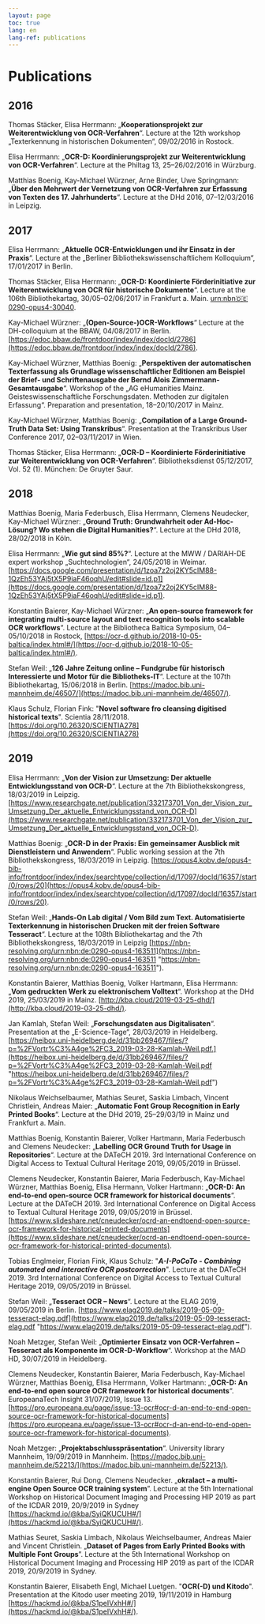 ```yaml
---
layout: page
toc: true
lang: en
lang-ref: publications
---
```

# Publications

## 2016
Thomas Stäcker, Elisa Herrmann: „**Kooperationsprojekt zur Weiterentwicklung von OCR-Verfahren**“. Lecture at the 12th workshop „Texterkennung in historischen Dokumenten“, 09/02/2016 in Rostock.

Elisa Herrmann: „**OCR-D: Koordinierungsprojekt zur Weiterentwicklung von OCR-Verfahren**“. Lecture at the Philtag 13, 25–26/02/2016 in Würzburg.

Matthias Boenig, Kay-Michael Würzner, Arne Binder, Uwe Springmann: „**Über den Mehrwert der Vernetzung von OCR-Verfahren zur Erfassung von Texten des 17. Jahrhunderts**“. Lecture at the DHd 2016, 07–12/03/2016 in Leipzig.

## 2017

Elisa Herrmann: „**Aktuelle OCR-Entwicklungen und ihr Einsatz in der Praxis**“. Lecture at the „Berliner Bibliothekswissenschaftlichem Kolloquium“, 17/01/2017 in Berlin.

Thomas Stäcker, Elisa Herrmann: „**OCR-D: Koordinierte Förderinitiative zur Weiterentwicklung von OCR für historische Dokumente**“. Lecture at the 106th Bibliothekartag, 30/05–02/06/2017 in Frankfurt a. Main. [urn:nbn:de:0290-opus4-30040](https://opus4.kobv.de/opus4-bib-info/frontdoor/index/index/searchtype/collection/id/16521/rows/10/start/0/facetNumber_author_facet/all/author_facetfq/St%C3%A4cker%2C+Thomas/docId/3004).

Kay-Michael Würzner: „**(Open-Source-)OCR-Workflows**“ Lecture at the DH-colloquium at the BBAW, 04/08/2017 in Berlin. [https://edoc.bbaw.de/frontdoor/index/index/docId/2786](https://edoc.bbaw.de/frontdoor/index/index/docId/2786).

Kay-Michael Würzner, Matthias Boenig: „**Perspektiven der automatischen Texterfassung als Grundlage wissenschaftlicher Editionen am Beispiel der Brief- und Schriftenausgabe der Bernd Alois Zimmermann-Gesamtausgabe**“. Workshop of the „AG eHumanities Mainz. Geisteswissenschaftliche Forschungsdaten. Methoden zur digitalen Erfassung“. Preparation and presentation, 18–20/10/2017 in Mainz.

Kay-Michael Würzner, Matthias Boenig: „**Compilation of a Large Ground-Truth Data Set: Using Transkribus**“. Presentation at the Transkribus User Conference 2017, 02–03/11/2017 in Wien.

Thomas Stäcker, Elisa Herrmann: „**OCR-D – Koordinierte Förderinitiative zur Weiterentwicklung von OCR-Verfahren**“. Bibliotheksdienst 05/12/2017, Vol. 52 (1). München: De Gruyter Saur.

## 2018
Matthias Boenig, Maria Federbusch, Elisa Herrmann, Clemens Neudecker, Kay-Michael Würzner: „**Ground Truth: Grundwahrheit oder Ad-Hoc-Lösung? Wo stehen die Digital Humanities?**“. Lecture at the DHd 2018, 28/02/2018 in Köln.

Elisa Herrmann: „**Wie gut sind 85%?**“. Lecture at the MWW / DARIAH-DE expert workshop „Suchtechnologien“, 24/05/2018 in Weimar. [https://docs.google.com/presentation/d/1zoa7z2oj2KY5cIM88-1QzEh53YAj5tX5P9iaF46oqhU/edit#slide=id.p1](https://docs.google.com/presentation/d/1zoa7z2oj2KY5cIM88-1QzEh53YAj5tX5P9iaF46oqhU/edit#slide=id.p1).

Konstantin Baierer, Kay-Michael Würzner: „**An open-source framework for integrating multi-source layout and text recognition tools into scalable OCR workflows**“. Lecture at the Bibliotheca Baltica Symposium, 04–05/10/2018 in Rostock, [https://ocr-d.github.io/2018-10-05-baltica/index.html#/](https://ocr-d.github.io/2018-10-05-baltica/index.html#/).

Stefan Weil: „**126 Jahre Zeitung online – Fundgrube für historisch Interessierte und Motor für die Bibliotheks-IT**“. Lecture at the 107th Bibliothekartag, 15/06/2018 in Berlin. [https://madoc.bib.uni-mannheim.de/46507/](https://madoc.bib.uni-mannheim.de/46507/).

Klaus Schulz, Florian Fink: "**Novel software fro cleansing digitised historical texts**". Scientia 28/11/2018. [https://doi.org/10.26320/SCIENTIA278](https://doi.org/10.26320/SCIENTIA278)

## 2019
Elisa Herrmann: „**Von der Vision zur Umsetzung: Der aktuelle Entwicklungsstand von OCR-D**“. Lecture at the 7th Bibliothekskongress, 18/03/2019 in Leipzig. [https://www.researchgate.net/publication/332173701_Von_der_Vision_zur_Umsetzung_Der_aktuelle_Entwicklungsstand_von_OCR-D](https://www.researchgate.net/publication/332173701_Von_der_Vision_zur_Umsetzung_Der_aktuelle_Entwicklungsstand_von_OCR-D).

Matthias Boenig: „**OCR-D in der Praxis: Ein gemeinsamer Ausblick mit Dienstleistern und Anwendern**“. Public working session at the 7th Bibliothekskongress, 18/03/2019 in Leipzig. [https://opus4.kobv.de/opus4-bib-info/frontdoor/index/index/searchtype/collection/id/17097/docId/16357/start/0/rows/20](https://opus4.kobv.de/opus4-bib-info/frontdoor/index/index/searchtype/collection/id/17097/docId/16357/start/0/rows/20).

Stefan Weil: „**Hands-On Lab digital / Vom Bild zum Text. Automatisierte Texterkennung in historischen Drucken mit der freien Software Tesseract**“. Lecture at the 108th Bibliothekartag and the 7th Bibliothekskongress, 18/03/2019 in Leipzig
[https://nbn-resolving.org/urn:nbn:de:0290-opus4-163511](https://nbn-resolving.org/urn:nbn:de:0290-opus4-163511 "https://nbn-resolving.org/urn:nbn:de:0290-opus4-163511").

Konstantin Baierer, Matthias Boenig, Volker Hartmann, Elisa Herrmann: „**Vom gedruckten Werk zu elektronischem Volltext**“. Workshop at the DHd 2019, 25/03/2019 in Mainz. [http://kba.cloud/2019-03-25-dhd/](http://kba.cloud/2019-03-25-dhd/).

Jan Kamlah, Stefan Weil: „**Forschungsdaten aus Digitalisaten**“. Presentation at the „E-Science-Tage“, 28/03/2019 in Heidelberg. [https://heibox.uni-heidelberg.de/d/31bb269467/files/?p=%2FVortr%C3%A4ge%2FC3_2019-03-28-Kamlah-Weil.pdf.](https://heibox.uni-heidelberg.de/d/31bb269467/files/?p=%2FVortr%C3%A4ge%2FC3_2019-03-28-Kamlah-Weil.pdf "https://heibox.uni-heidelberg.de/d/31bb269467/files/?p=%2FVortr%C3%A4ge%2FC3_2019-03-28-Kamlah-Weil.pdf")

Nikolaus Weichselbaumer, Mathias Seuret, Saskia Limbach, Vincent Christlein, Andreas Maier: „**Automatic Font Group Recognition in Early Printed Books**“. Lecture at the DHd 2019, 25–29/03/19 in Mainz und Frankfurt a. Main.

Matthias Boenig, Konstantin Baierer, Volker Hartmann, Maria Federbusch and Clemens Neudecker: „**Labelling OCR Ground Truth for Usage in Repositories**“. Lecture at the DATeCH 2019. 3rd International Conference on Digital Access to Textual Cultural Heritage 2019, 09/05/2019 in Brüssel.

Clemens Neudecker, Konstantin Baierer, Maria Federbusch, Kay-Michael Würzner, Matthias Boenig, Elisa Hermann, Volker Hartmann: „**OCR-D: An end-to-end open-source OCR framework for historical documents**“. Lecture at the DATeCH 2019. 3rd International Conference on Digital Access to Textual Cultural Heritage 2019, 09/05/2019 in Brüssel. [https://www.slideshare.net/cneudecker/ocrd-an-endtoend-open-source-ocr-framework-for-historical-printed-documents](https://www.slideshare.net/cneudecker/ocrd-an-endtoend-open-source-ocr-framework-for-historical-printed-documents).

Tobias Englmeier, Florian Fink, Klaus Schulz: "***A-I-PoCoTo - Combining automated and interactive OCR postcorrection***". Lecture at the DATeCH 2019. 3rd International Conference on Digital Access to Textual Cultural Heritage 2019, 09/05/2019 in Brüssel.

Stefan Weil: „**Tesseract OCR – News**“. Lecture at the ELAG 2019, 09/05/2019 in Berlin. [https://www.elag2019.de/talks/2019-05-09-tesseract-elag.pdf](https://www.elag2019.de/talks/2019-05-09-tesseract-elag.pdf "https://www.elag2019.de/talks/2019-05-09-tesseract-elag.pdf").

Noah Metzger, Stefan Weil: „**Optimierter Einsatz von OCR-Verfahren – Tesseract als Komponente im OCR-D-Workflow**“. Workshop at the MAD HD, 30/07/2019 in Heidelberg.

Clemens Neudecker, Konstantin Baierer, Maria Federbusch, Kay-Michael Würzner, Matthias Boenig, Elisa Herrmann, Volker Hartmann: „**OCR-D: An end-to-end open source OCR framework for historical documents**“. EuropeanaTech Insight 31/07/2019, Issue 13. [https://pro.europeana.eu/page/issue-13-ocr#ocr-d-an-end-to-end-open-source-ocr-framework-for-historical-documents](https://pro.europeana.eu/page/issue-13-ocr#ocr-d-an-end-to-end-open-source-ocr-framework-for-historical-documents).

Noah Metzger: „**Projektabschlusspräsentation**“. University library Mannheim, 19/09/2019 in Mannheim. [https://madoc.bib.uni-mannheim.de/52213/](https://madoc.bib.uni-mannheim.de/52213/).

Konstantin Baierer, Rui Dong, Clemens Neudecker. „**okralact – a multi-engine Open Source OCR training system**”. Lecture at the 5th International Workshop on Historical Document Imaging and Processing HIP 2019 as part of the ICDAR 2019, 20/9/2019 in Sydney [https://hackmd.io/@kba/SyiQKUCUH#/](https://hackmd.io/@kba/SyiQKUCUH#/).

Mathias Seuret, Saskia Limbach, Nikolaus Weichselbaumer, Andreas Maier and Vincent Christlein. „**Dataset of Pages from Early Printed Books with Multiple Font Groups**”. Lecture at the 5th International Workshop on Historical Document Imaging and Processing HIP 2019 as part of the ICDAR 2019, 20/9/2019 in Sydney.

Konstantin Baierer, Elisabeth Engl, Michael Luetgen. "**OCR(-D) und Kitodo**". Presentation at the Kitodo user meeting 2019, 19/11/2019 in Hamburg [https://hackmd.io/@kba/S1peIVxhH#/](https://hackmd.io/@kba/S1peIVxhH#/).
